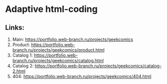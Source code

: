 # Adaptive html-coding

## Links:
1. Main: https://portfolio.web-branch.ru/projects/geekcomics
2. Product: https://portfolio.web-branch.ru/projects/geekcomics/product.html
3. Catalog 1: https://portfolio.web-branch.ru/projects/geekcomics/catalog.html
4. Catalog 2: https://portfolio.web-branch.ru/projects/geekcomics/catalog-2.html
4. 404: https://portfolio.web-branch.ru/projects/geekcomics/404.html